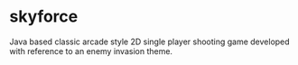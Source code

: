 # skyforce

Java based classic arcade style 2D single player shooting game developed with reference to an enemy invasion theme.
